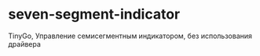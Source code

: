 # seven-segment-indicator
TinyGo, Управление семисегментным индикатором, без использования драйвера
